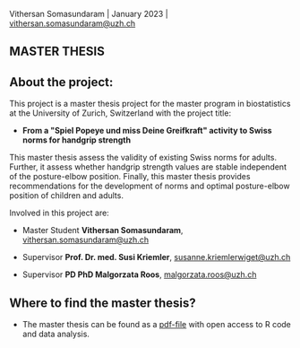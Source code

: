 Vithersan Somasundaram | January 2023 | vithersan.somasundaram@uzh.ch

MASTER THESIS
----------------------------------------------------------------------------

## About the project:

This project is a master thesis project for the master program in biostatistics at the University of Zurich, Switzerland with the project title:

- **From a "Spiel Popeye und miss Deine Greifkraft" activity to Swiss norms for handgrip strength**

This master thesis assess the validity of existing Swiss norms for adults. Further, it assess whether handgrip strength values are stable independent of the posture-elbow position. Finally,  this master thesis provides recommendations for the development of norms and optimal posture-elbow position of children and adults.

Involved in this project are: 

- Master Student **Vithersan Somasundaram**, vithersan.somasundaram@uzh.ch

- Supervisor **Prof. Dr. med. Susi Kriemler**, susanne.kriemlerwiget@uzh.ch 
- Supervisor **PD PhD Malgorzata Roos**, malgorzata.roos@uzh.ch

## Where to find the master thesis?

- The master thesis can be found as a [pdf-file](http://www.math.uzh.ch/li/index.php?file&key1=328946) with open access to R code and data analysis.
